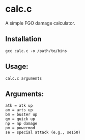# calc.c
A simple FGO damage calculator.
## Installation
```
gcc calc.c -o /path/to/bins
```
## Usage:
```
calc.c arguments
```
## Arguments:
```
atk = atk up
am = arts up
bm = buster up
qm = quick up
np = np damage
pm = powermod
se = special attack (e.g., se150)
```
